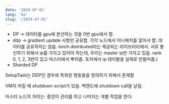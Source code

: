```yaml
---
date: '2024-07-01'
lang: 'ko'
slug: '/2024-07-01'
---
```


- DP → 데이터를 gpu에 분산하는 것을 0번 gpu에서 함.
- ddp → gradient update 사항만 공유함. 각각 노드에서 미니배치를 알아서 함. 데이터를 공유하지는 않음. torch.distributed라는 제공되는 라이브러리에서. 서로 통신하기 위해서 ip를 가지고 있어야 하는데, 우리는 master ip만 가지고 있음. rank 0, 1, 2, 3번이 있고 마스터에서 뿌려줌. 토치에서 ip 테이블을 실제로 만들어줌.)
- Sharded DP

SetupTask는 DDP인 경우에 특화된 행동들을 정의하기 위해서 존재함

VM이 꺼질 때 shutdown script가 있음. 백엔드에 shutdown call을 날림.

마스터 노드의 차이는: 중앙이 관리를 하고 나머지는 개별 작업을 한다.
